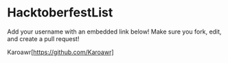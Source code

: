 # HacktoberfestList
Add your username with an embedded link below!
Make sure you fork, edit, and create a pull request!

Karoawr[https://github.com/Karoawr]
